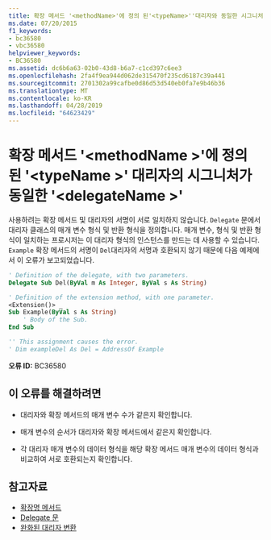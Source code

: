 ```yaml
---
title: 확장 메서드 '<methodName>'에 정의 된'<typeName>''대리자와 동일한 시그니처가 되었습니다<delegateName>'
ms.date: 07/20/2015
f1_keywords:
- bc36580
- vbc36580
helpviewer_keywords:
- BC36580
ms.assetid: dc6b6a63-02b0-43d8-b6a7-c1cd397c6ee3
ms.openlocfilehash: 2fa4f9ea944d062de315470f235cd6187c39a441
ms.sourcegitcommit: 2701302a99cafbe0d86d53d540eb0fa7e9b46b36
ms.translationtype: MT
ms.contentlocale: ko-KR
ms.lasthandoff: 04/28/2019
ms.locfileid: "64623429"
---
```

# <a name="extension-method-methodname-defined-in-typename-does-not-have-the-same-signature-as-delegate-delegatename"></a>확장 메서드 '\<methodName >'에 정의 된 '\<typeName >' 대리자의 시그니처가 동일한 '\<delegateName >'
사용하려는 확장 메서드 및 대리자의 서명이 서로 일치하지 않습니다. `Delegate` 문에서 대리자 클래스의 매개 변수 형식 및 반환 형식을 정의합니다. 매개 변수, 형식 및 반환 형식이 일치하는 프로시저는 이 대리자 형식의 인스턴스를 만드는 데 사용할 수 있습니다. `Example` 확장 메서드의 서명이 `Del`대리자의 서명과 호환되지 않기 때문에 다음 예제에서 이 오류가 보고되었습니다.  
  
```vb  
' Definition of the delegate, with two parameters.  
Delegate Sub Del(ByVal m As Integer, ByVal s As String)  
```  
  
```vb  
' Definition of the extension method, with one parameter.  
<Extension()> _  
Sub Example(ByVal s As String)  
    ' Body of the Sub.  
End Sub  
```  
  
```vb  
'' This assignment causes the error.  
' Dim exampleDel As Del = AddressOf Example  
```  
  
 **오류 ID:** BC36580  
  
## <a name="to-correct-this-error"></a>이 오류를 해결하려면  
  
- 대리자와 확장 메서드의 매개 변수 수가 같은지 확인합니다.  
  
- 매개 변수의 순서가 대리자와 확장 메서드에서 같은지 확인합니다.  
  
- 각 대리자 매개 변수의 데이터 형식을 해당 확장 메서드 매개 변수의 데이터 형식과 비교하여 서로 호환되는지 확인합니다.  
  
## <a name="see-also"></a>참고자료

- [확장명 메서드](../../visual-basic/programming-guide/language-features/procedures/extension-methods.md)
- [Delegate 문](../../visual-basic/language-reference/statements/delegate-statement.md)
- [완화된 대리자 변환](../../visual-basic/programming-guide/language-features/delegates/relaxed-delegate-conversion.md)
